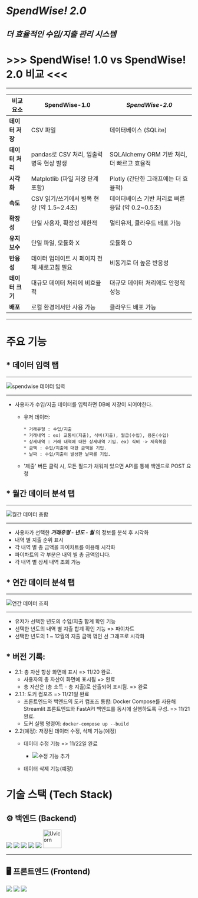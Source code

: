  # *SpendWise! 2.0*
## *더 효율적인 수입/지출 관리 시스템*

# >>> SpendWise! 1.0 vs SpendWise! 2.0 비교 <<< #
---

| 비교 요소       | SpendWise-1.0                              | ***SpendWise-2.0***                            |
|----------------|-----------------------------------------|------------------------------------------|
| **데이터 저장** | CSV 파일                                | 데이터베이스 (SQLite)                     |
| **데이터 처리** | pandas로 CSV 처리, 입출력 병목 현상 발생         | SQLAlchemy ORM 기반 처리, 더 빠르고 효율적 |
| **시각화**      | Matplotlib (파일 저장 단계 포함)         | Plotly (간단한 그래프에는 더 효율적)       |
| **속도**       | CSV 읽기/쓰기에서 병목 현상 (약 1.5~2.4초) | 데이터베이스 기반 처리로 빠른 응답 (약 0.2~0.5초) |
| **확장성**      | 단일 사용자, 확장성 제한적               | 멀티유저, 클라우드 배포 가능              |
| **유지보수**    | 단일 파일, 모듈화 X                  | 모듈화 O                   |
| **반응성**      | 데이터 업데이트 시 페이지 전체 새로고침 필요 | 비동기로 더 높은 반응성 |
| **데이터 크기** | 대규모 데이터 처리에 비효율적            | 대규모 데이터 처리에도 안정적 성능         |
| **배포**        | 로컬 환경에서만 사용 가능                | 클라우드 배포 가능         |
---

# 주요 기능

 ## * 데이터 입력 탭
 ---
![spendwise 데이터 입력](https://github.com/user-attachments/assets/b737f381-82a0-43ee-bfd6-2b608b38fb16)
<hr>

  + 사용자가 수입/지출 데이터를 입력하면 DB에 저장이 되어야한다.
    
      + 유저 데이터:
          ```
          * 거래유형 : 수입/지출
          * 거래내역 : ex) 교통비(지출), 식비(지출), 월급(수입), 용돈(수입)
          * 상세내역 : 거래 내역에 대한 상세내역 기입. ex) 식비 -> 제육볶음
          * 금액 : 수입/지출에 대한 금액을 기입.
          * 날짜 : 수입/지출이 발생한 날짜를 기입.
          ```
    + '제출' 버튼 클릭 시, 모든 필드가 채워져 있으면 API를 통해 백엔드로 POST 요청
## * 월간 데이터 분석 탭
---
  ![월간 데이터 총합](https://github.com/user-attachments/assets/69bfa272-c78d-484c-ad72-e68976f950e2)
  <hr>

  +   사용자가 선택한 ***거래유형 - 년도 - 월*** 의 정보를 분석 후 시각화
  +   내역 별 지출 순위 표시
  +   각 내역 별 총 금액을 파이차트를 이용해 시각화
  +    파이차트의 각 부분은 내역 별 총 금액입니다.
  +   각 내역 별 상세 내역 조회 가능
## * 연간 데이터 분석 탭
---
![연간 데이터 조회](https://github.com/user-attachments/assets/5b804e3b-d77f-447d-bf5f-2be2bb63e9fb)
<hr>

+ 유저가 선택한 년도의 수입/지출 합계 확인 기능
+ 선택한 년도의 내역 별 지출 합계 확인 기능 => 파이차트
+ 선택한 년도의 1 ~ 12월의 지출 금액 꺾인 선 그래프로 시각화


## * 버전 기록:

+ 2.1: 총 자산 항상 화면에 표시 => 11/20 완료.
  + 사용자의 총 자산이 화면에 표시됨 => 완료
  + 총 자산은 (총 소득 - 총 지출)로 산출되어 표시됨. => 완료
+ 2.1.1: 도커 컴포즈 => 11/21일 완료
  +	프론트엔드와 백엔드의 도커 컴포즈 통합: Docker Compose를 사용해 Streamlit 프론트엔드와 FastAPI 백엔드를 동시에 실행하도록 구성. => 11/21 완료.
  +	도커 실행 명령어:   ```docker-compose up --build```
+ 2.2(예정): 저장된 데이터 수정, 삭제 기능(예정)
   + 데이터 수정 기능 => 11/22일 완료
      + ![수정 기능 추가](https://github.com/user-attachments/assets/15cd27cb-8b9e-479c-b473-c6a892e37e1f)

     
   + 데이터 삭제 기능(예정)

# 기술 스택 (Tech Stack)

## ⚙️ 백엔드 (Backend)
<p align="left">
  <img src="https://img.shields.io/badge/FastAPI-009688?style=for-the-badge&logo=FastAPI&logoColor=white"> 
  <img src="https://img.shields.io/badge/SQLite-003B57?style=for-the-badge&logo=SQLite&logoColor=white">
  <img src="https://img.shields.io/badge/SQLAlchemy-D71F00?style=for-the-badge&logo=SQLAlchemy&logoColor=white">
  <img src="https://img.shields.io/badge/Python-3776AB?style=for-the-badge&logo=Python&logoColor=white">
  <img src="https://img.shields.io/badge/Pydantic-E92063?style=for-the-badge&logo=Pydantic&logoColor=white">
  <img src="https://raw.githubusercontent.com/encode/uvicorn/master/docs/uvicorn.png" alt="Uvicorn" height="50">
</p>

---

## 🖥️ 프론트엔드 (Frontend)
<p align="left">
  <img src="https://img.shields.io/badge/Streamlit-FF4B4B?style=for-the-badge&logo=Streamlit&logoColor=white">
  <img src="https://img.shields.io/badge/Plotly-3F4F75?style=for-the-badge&logo=Plotly&logoColor=white">
  <img src="https://img.shields.io/badge/Pandas-150458?style=for-the-badge&logo=Pandas&logoColor=white">
</p>

